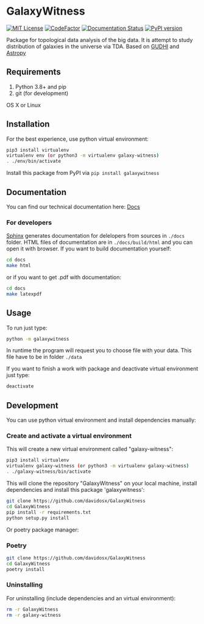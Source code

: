 # GalaxyWitness
[![MIT License](https://img.shields.io/badge/license-MIT-blue.svg?style=flat)](http://choosealicense.com/licenses/mit/)
[![CodeFactor](https://www.codefactor.io/repository/github/davidosx/galaxywitness/badge/master)](https://www.codefactor.io/repository/github/davidosx/galaxywitness/overview/master)
[![Documentation Status](https://readthedocs.org/projects/galaxywitness/badge/?version=latest)](https://galaxywitness.readthedocs.io/en/latest/?badge=latest)
[![PyPI version](https://badge.fury.io/py/galaxywitness.svg)](https://badge.fury.io/py/galaxywitness)


Package for topological data analysis of the big data. It is attempt to study distribution of galaxies in the universe via TDA. Based on [GUDHI](https://gudhi.inria.fr) and [Astropy](https://www.astropy.org)

## Requirements
1. Python 3.8+ and pip
2. git (for development)

OS X or Linux

## Installation
For the best experience, use python virtual environment:
```sh
pip3 install virtualenv
virtualenv env (or python3 -m virtualenv galaxy-witness)
. ./env/bin/activate
```
Install this package from PyPI via ```pip install galaxywitness```

## Documentation
You can find our technical documentation here: [Docs](https://galaxywitness.rtfd.io)
### For developers
[Sphinx](https://www.sphinx-doc.org/en/master/index.html) generates documentation for delelopers from sources in <code>./docs</code> folder. HTML files of documentation are in <code>./docs/build/html</code> and you can open it with browser. 
If you want to build documentation yourself:
```sh
cd docs
make html
```
or if you want to get .pdf with documentation:
```sh
cd docs
make latexpdf
```

## Usage
To run just type:
```sh   
python -m galaxywitness
```

In runtime the program will request you to choose file with your data. This file have to be in folder ```./data```

If you want to finish a work with package and deactivate virtual environment just type:
```sh
deactivate
```

## Development
You can use python virtual environment and install dependencies manually:
### Create and activate a virtual environment
This will create a new virtual environment called "galaxy-witness":
```sh
pip3 install virtualenv
virtualenv galaxy-witness (or python3 -m virtualenv galaxy-witness)
. ./galaxy-witness/bin/activate
``` 
This will clone the repository "GalaxyWitness" on your local machine, install dependencies and install this package 'galaxywitness':
```sh
git clone https://github.com/davidosx/GalaxyWitness
cd GalaxyWitness
pip install -r requirements.txt
python setup.py install
```

Or poetry package manager:
### Poetry
```sh
git clone https://github.com/davidosx/GalaxyWitness
cd GalaxyWitness
poetry install
```

### Uninstalling
For uninstalling (include dependencies and an virtual environment):
```sh
rm -r GalaxyWitness
rm -r galaxy-witness
```


